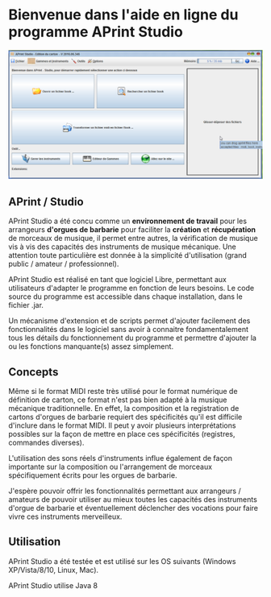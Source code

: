 
Bienvenue dans l'aide en ligne du programme APrint Studio
=========================================================



![Ecran d'accueil](firstsc.png)



APrint / Studio
---------------------------

APrint Studio a été concu comme un **environnement de travail** pour les arrangeurs **d'orgues de barbarie** pour faciliter la **création** et **récupération** de morceaux de musique, il permet entre autres, la vérification de musique vis à vis des capacités des instruments de musique mécanique. Une attention toute particulière est donnée à la simplicité d'utilisation (grand public / amateur / professionnel).

APrint Studio est réalisé en tant que logiciel Libre, permettant aux utilisateurs d'adapter le programme en fonction de leurs besoins. Le code source du programme est accessible dans chaque installation, dans le fichier .jar.

Un mécanisme d'extension et de scripts permet d'ajouter facilement des fonctionnalités dans le logiciel sans avoir à connaitre fondamentalement tous les détails du fonctionnement du programme et permettre d'ajouter la ou les fonctions manquante(s) assez simplement.


Concepts
------------------------

Même si le format MIDI reste très utilisé pour le format numérique de définition de carton, ce format n'est pas bien adapté à la musique mécanique traditionnelle. En effet, la composition et la registration de cartons d'orgues de barbarie requiert des spécificités qu'il est difficile d'inclure dans le format MIDI. Il peut y avoir plusieurs interprétations possibles sur la façon de mettre en place ces spécificités (registres, commandes diverses).

L'utilisation des sons réels d'instruments influe également de façon importante sur la composition ou l'arrangement de morceaux spécifiquement écrits pour les orgues de barbarie.

J'espère pouvoir offrir les fonctionnalités permettant aux arrangeurs / amateurs de pouvoir utiliser au mieux toutes les capacités des instruments d'orgue de barbarie et éventuellement déclencher des vocations pour faire vivre ces instruments merveilleux.


Utilisation
-----------

APrint Studio a été testée et est utilisé sur les OS suivants (Windows XP/Vista/8/10, Linux, Mac).

APrint Studio utilise Java 8
